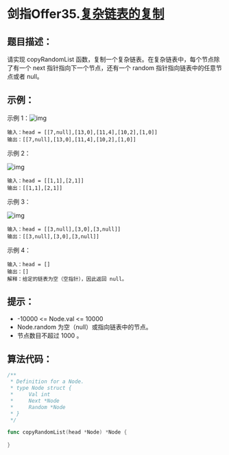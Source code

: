 

# 剑指Offer35.[复杂链表的复制](https://leetcode-cn.com/problems/fu-za-lian-biao-de-fu-zhi-lcof/)

## 题目描述：

请实现 copyRandomList 函数，复制一个复杂链表。在复杂链表中，每个节点除了有一个 next 指针指向下一个节点，还有一个 random 指针指向链表中的任意节点或者 null。



## 示例： 

示例 1：![img](https://cdn.jsdelivr.net/gh/sailaoda/sai_img//img/3/e1.png)

```
输入：head = [[7,null],[13,0],[11,4],[10,2],[1,0]]
输出：[[7,null],[13,0],[11,4],[10,2],[1,0]]
```

示例 2：

![img](https://cdn.jsdelivr.net/gh/sailaoda/sai_img//img/3/e2.png)

```
输入：head = [[1,1],[2,1]]
输出：[[1,1],[2,1]]
```

示例 3：

![img](https://cdn.jsdelivr.net/gh/sailaoda/sai_img//img/3/e3.png)

```
输入：head = [[3,null],[3,0],[3,null]]
输出：[[3,null],[3,0],[3,null]]
```

示例 4：

```
输入：head = []
输出：[]
解释：给定的链表为空（空指针），因此返回 null。
```

## 提示：

- -10000 <= Node.val <= 10000
- Node.random 为空（null）或指向链表中的节点。
- 节点数目不超过 1000 。



## 算法代码：

```go
/**
 * Definition for a Node.
 * type Node struct {
 *     Val int
 *     Next *Node
 *     Random *Node
 * }
 */

func copyRandomList(head *Node) *Node {
    
}
```

